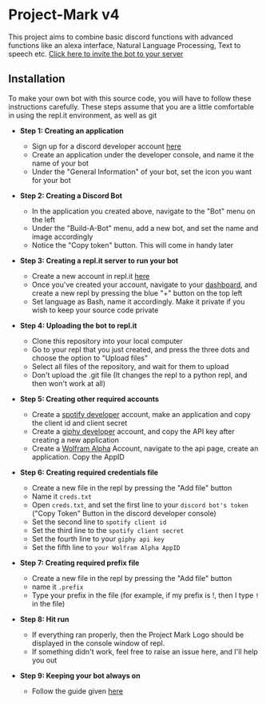 # Project-Mark v4

This project aims to combine basic discord functions with advanced functions like an alexa interface, Natural Language Processing, Text to speech etc.
[Click here to invite the bot to your server](https://discord.com/api/oauth2/authorize?client_id=781403770721402901&permissions=8&scope=bot)
## Installation
To make your own bot with this source code, you will have to follow these instructions carefully. These steps assume that you are a little comfortable in using the repl.it environment, as well as git

  - **Step 1: Creating an application**
      - Sign up for a discord developer account [here](https://discord.com/developers/)
      - Create an application under the developer console, and name it the name of your bot
      - Under the "General Information" of your bot, set the icon you want for your bot
      

  - **Step 2: Creating a Discord Bot**
      - In the application you created above, navigate to the "Bot" menu on the left
      - Under the "Build-A-Bot" menu, add a new bot, and set the name and image accordingly
      - Notice the "Copy token" button. This will come in handy later

  - **Step 3: Creating a repl.it server to run your bot**
      - Create a new account in repl.it [here](https://repl.it/signup)
      - Once you've created your account, navigate to your [dashboard](https://repl.it/~), and create a new repl by pressing the blue "+" button on the top left
      - Set language as Bash, name it accordingly. Make it private if you wish to keep your source code private

  - **Step 4: Uploading the bot to repl.it**
      - Clone this repository into your local computer
      - Go to your repl that you just created, and press the three dots and choose the option to "Upload files"
      - Select all files of the repository, and wait for them to upload
      - Don't upload the .git file (It changes the repl to a python repl, and then won't work at all)

  - **Step 5: Creating other required accounts**
      - Create a [spotify developer](https://developer.spotify.com/) account, make an application and copy the client id and client secret
      - Create a [giphy developer](https://developers.giphy.com/) account, and copy the API key after creating a new application
      - Create a [Wolfram Alpha](https://www.wolframalpha.com/) Account, navigate to the api page, create an application. Copy the AppID
  - **Step 6: Creating required credentials file**
      - Create a new file in the repl by pressing the "Add file" button
      - Name it ```creds.txt```
      - Open ```creds.txt```, and set the first line to your `discord bot's token` ("Copy Token" Button in the discord developer console)
      - Set the second line to `spotify client id`
      - Set the third line to the `spotify client secret`
      - Set the fourth line to your `giphy api key`
      - Set the fifth line to `your Wolfram Alpha AppID`
  - **Step 7: Creating required prefix file**
      - Create a new file in the repl by pressing the "Add file" button
      - name it `.prefix`
      - Type your prefix in the file (for example, if my prefix is !, then I type `!` in the file)
  - **Step 8: Hit run**
      - If everything ran properly, then the Project Mark Logo should be displayed in the console window of repl.
      - If something didn't work, feel free to raise an issue here, and I'll help you out
    
  - **Step 9: Keeping your bot always on**
      - Follow the guide given [here](https://repl.it/talk/learn/Hosting-discordpy-bots-with-replit/11008)
<!---
## Info
### Basic functions to be added:
- [ ] Natural Language Processor ---In Development
- [ ] Text to Speech
- [ ] Speech to Text
- [ ] Video Processing
  - [ ] Face Recognition
  - [ ] Object detection
  
### Functions as a discord bot:
- [x] Music bot

#### Do not run any programs in the subfolders, as they will not work, and might also break your packages and installations --->
